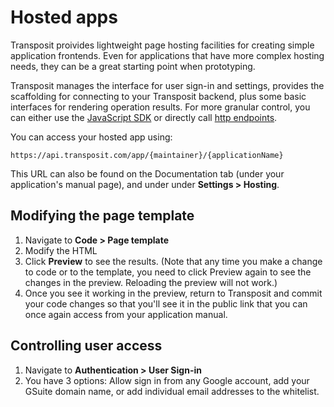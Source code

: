 # Hosted apps

Transposit proivides lightweight page hosting facilities for creating simple application frontends. Even for applications that have more complex hosting needs, they can be a great starting point when prototyping.

Transposit manages the interface for user sign-in and settings, provides the scaffolding for connecting to your Transposit backend, plus some basic interfaces for rendering operation results. For more granular control, you can either use the [JavaScript SDK](../references/js-sdk.md) or directly call [http endpoints](endpoints.md).

You can access your hosted app using:

```text
https://api.transposit.com/app/{maintainer}/{applicationName}
```

This URL can also be found on the Documentation tab \(under your application's manual page\), and under under **Settings &gt; Hosting**.

## Modifying the page template

1. Navigate to **Code &gt; Page template**
2. Modify the HTML
3. Click **Preview** to see the results. \(Note that any time you make a change to code or to the template, you need to click Preview again to see the changes in the preview. Reloading the preview will not work.\)
4. Once you see it working in the preview, return to Transposit and commit your code changes so that you'll see it in the public link that you can once again access from your application manual.

## Controlling user access

1. Navigate to **Authentication &gt; User Sign-in**
2. You have 3 options:  Allow sign in from any Google account, add your GSuite domain name, or add individual email addresses to the whitelist.

